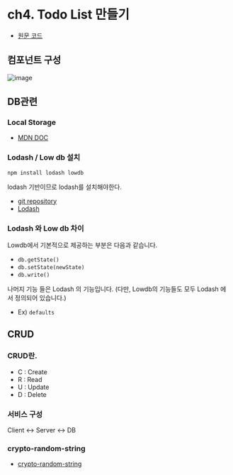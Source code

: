 # ch4. Todo List 만들기

- [원문 코드](https://github.com/HeropCode/Vue-Todo-app)

## 컴포넌트 구성

![image](https://user-images.githubusercontent.com/42582516/111631388-ad2dbf00-8836-11eb-92a6-db14089adb44.png)

## DB관련

### Local Storage

- [MDN DOC](https://developer.mozilla.org/ko/docs/Web/API/Window/localStorage)

### Lodash / Low db 설치

`npm install lodash lowdb`

lodash 기반이므로 lodash를 설치해야한다.

- [git repository](https://github.com/typicode/lowdb)
- [Lodash](https://lodash.com/)

### Lodash 와 Low db 차이

Lowdb에서 기본적으로 제공하는 부분은 다음과 같습니다.

- `db.getState()`
- `db.setState(newState)`
- `db.write()`

나머지 기능 들은 Lodash 의 기능입니다. (다만, Lowdb의 기능들도 모두 Lodash 에서 정의되어 있습니다.)

- Ex) `defaults`

## CRUD

### CRUD란.

- C : Create
- R : Read
- U : Update
- D : Delete

### 서비스 구성

Client <-> Server <-> DB

### crypto-random-string

- [crypto-random-string](https://github.com/sindresorhus/crypto-random-string)
